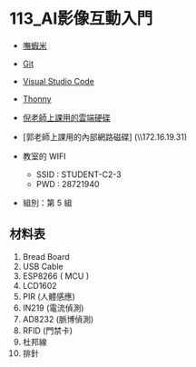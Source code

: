 # 113_AI影像互動入門

- [嘸蝦米](https://boshiamy.com/)

- [Git](https://git-scm.com/)

- [Visual Studio Code](https://code.visualstudio.com/)

- [Thonny](https://thonny.org/)

- [倪老師上課用的雲端硬碟](https://drive.google.com/drive/folders/1KgtU5GrxqSX69DrHz9Hf0e90lH7osqnu?usp=drive_link)

- [郭老師上課用的內部網路磁碟] (\\\\172.16.19.31)

- 教室的 WIFI
  - SSID : STUDENT-C2-3
  - PWD : 28721940

- 組別：第 5 組

## 材料表

1. Bread Board
1. USB Cable
1. ESP8266 ( MCU )
1. LCD1602
1. PIR (人體感應)
1. IN219 (電流偵測)
1. AD8232 (脈博偵測)
1. RFID (門禁卡)
1. 杜邦線
1. 排針
